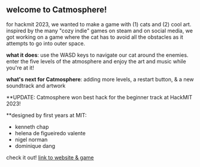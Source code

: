 ## welcome to Catmosphere! 

for hackmit 2023, we wanted to make a game with (1) cats and (2) cool art. inspired by the many "cozy indie" games on steam and on social media, we got working on a game where the cat has to avoid all the obstacles as it attempts to go into outer space. 

**what it does**: use the WASD keys to navigate our cat around the enemies. enter the five levels of the atmosphere and enjoy the art and music while you're at it! 

**what's next for Catmosphere**: adding more levels, a restart button, & a new soundtrack and artwork

**UPDATE: Catmosphere won best hack for the beginner track at HackMIT 2023!

**designed by first years at MIT: 
- kenneth chap
- helena de figueiredo valente
- nigel norman
- dominique dang

check it out! [link to website & game](https://catmosphere-2023.vercel.app/index.html)
